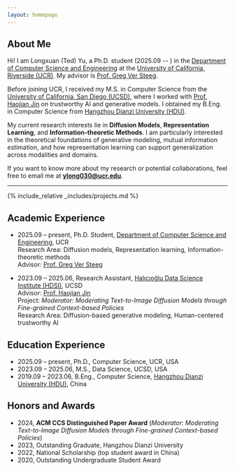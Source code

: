 ```yaml
---
layout: homepage
---
```


## About Me

Hi! I am Longxuan (Ted) Yu, a Ph.D. student (2025.09 -- ) in the <a href="https://www.cs.ucr.edu/">Department of Computer Science and Engineering</a> at the <a href="https://www.ucr.edu/">University of California, Riverside (UCR)</a>. My advisor is <a href="https://www.cs.ucr.edu/~gverstee/">Prof. Greg Ver Steeg</a>.  

Before joining UCR, I received my M.S. in Computer Science from the <a href="https://ucsd.edu/">University of California, San Diego (UCSD)</a>, where I worked with <a href="https://hao-jian.com/">Prof. Haojian Jin</a> on trustworthy AI and generative models. I obtained my B.Eng. in Computer Science from <a href="https://en.hdu.edu.cn/">Hangzhou Dianzi University (HDU)</a>.  

My current research interests lie in **Diffusion Models**, **Representation Learning**, and **Information-theoretic Methods**. I am particularly interested in the theoretical foundations of generative modeling, mutual information estimation, and how representation learning can support generalization across modalities and domains.  

If you want to know more about my research or potential collaborations, feel free to email me at **ylong030@ucr.edu**.  

---

{% include_relative _includes/projects.md %}

## Academic Experience
- 2025.09 – present, Ph.D. Student, <a href="https://www.cs.ucr.edu/">Department of Computer Science and Engineering</a>, UCR  
  Research Area: Diffusion models, Representation learning, Information-theoretic methods  
  Advisor: <a href="https://www.cs.ucr.edu/~gverstee/">Prof. Greg Ver Steeg</a>

- 2023.09 – 2025.06, Research Assistant, <a href="https://datascience.ucsd.edu/">Halıcıoğlu Data Science Institute (HDSI)</a>, UCSD  
  Advisor: <a href="https://hao-jian.com/">Prof. Haojian Jin</a>  
  Project: *Moderator: Moderating Text-to-Image Diffusion Models through Fine-grained Context-based Policies*  
  Research Area: Diffusion-based generative modeling, Human-centered trustworthy AI  

## Education Experience
- 2025.09 – present, Ph.D., Computer Science, UCR, USA  
- 2023.09 – 2025.06, M.S., Data Science, UCSD, USA  
- 2019.09 – 2023.06, B.Eng., Computer Science, <a href="https://en.hdu.edu.cn/">Hangzhou Dianzi University (HDU)</a>, China  

## Honors and Awards
- 2024, **ACM CCS Distinguished Paper Award** (*Moderator: Moderating Text-to-Image Diffusion Models through Fine-grained Context-based Policies*)  
- 2023, Outstanding Graduate, Hangzhou Dianzi University  
- 2022, National Scholarship (top student award in China)  
- 2020, Outstanding Undergraduate Student Award  







<head>
    <meta charset="UTF-8">
    <meta name="viewport" content="width=device-width, initial-scale=1.0">
    <title>Gallery</title>
    <style>
        .gallery {
            display: grid;
            grid-template-columns: repeat(auto-fill, minmax(150px, 1fr)); /* Adapts number of columns based on screen size */
            grid-gap: 10px; /* Spacing between items */
            padding: 10px; /* Padding around the gallery */
        }

        .gallery .item {
            display: flex;
            flex-direction: column; /* Stack image and text vertically */
            align-items: center; /* Center-align items */
        }

        .gallery img {
            width: 100%; /* Images take full width of their container */
            height: 85px; /* Fixed height for all images */
            object-fit: cover; /* Crop to cover the container, preserving aspect ratio */
            border-radius: 8px; /* Rounded corners (optional) */
        }

        .description {
            text-align: center; /* Center-align text */
            padding-top: 5px; /* Space between image and text */
            color: #666; /* Light grey text color, adjust as needed */
            font-size: 0.8em; /* Smaller font size for descriptions */
        }
    </style>


    
    <!-- <style>
        .gallery {
            display: grid;
            grid-template-columns: repeat(auto-fill, minmax(150px, 1fr)); /* Adapts number of columns based on screen size */
            grid-gap: 10px; /* Spacing between items */
            padding: 10px; /* Padding around the gallery */
        }

        .gallery .item {
            display: flex;
            flex-direction: column; /* Stack image and text vertically */
            align-items: center; /* Center-align items */
        }

        .gallery img {
            width: 100%; /* Images take full width of their container */
            height: auto; /* Maintain aspect ratio */
            border-radius: 8px; /* Rounded corners (optional) */
        }

        .description {
            text-align: center; /* Center-align text */
            padding-top: 5px; /* Space between image and text */
            color: #666; /* Light grey text color, adjust as needed */
            font-size: 0.8em; /* Smaller font size for descriptions */
        }
    </style> -->



</head>
<body>
    <h2>Life Moments</h2>
    <div class="gallery">
        <!-- Each item in the gallery includes an image and a description -->
        <div class="item">
            <img src="assets/img/moments/Coronado.jpg" alt="Coronado Beach">
            <div class="description">Coronado Beach</div>
        </div>
        <div class="item">
            <img src="assets/img/moments/Potato_Chip_Rock.jpg" alt="Potato Chip Rock">
            <div class="description">Potato Chip Rock</div>
        </div>
        <div class="item">
            <img src="assets/img/moments/Shanghai.jpg" alt="Shanghai Skyline">
            <div class="description">Shanghai Skyline</div>
        </div>
        <div class="item">
            <img src="assets/img/moments/gf's fired rice.jpg" alt="GF's Fried Rice">
            <div class="description">GF's Fried Rice</div>
        </div>
        <div class="item">
            <img src="assets/img/moments/hiking_1.jpg" alt="Hiking Trail">
            <div class="description">Hiking Trail</div>
        </div>
        <div class="item">
            <img src="assets/img/moments/hiking_2.jpg" alt="Hiking Trail">
            <div class="description">Hiking Trail</div>
        </div>
        <div class="item">
            <img src="assets/img/moments/hiking_4.jpg" alt="Hiking Overlook">
            <div class="description">Hiking Overlook</div>
        </div>
        <div class="item">
            <img src="assets/img/moments/paino.jpg" alt="Piano Practice">
            <div class="description">Piano Practice</div>
        </div>
        <div class="item">
            <img src="assets/img/moments/random_flower.jpg" alt="Blooming Flowers">
            <div class="description">Blooming Flowers</div>
        </div>
        <div class="item">
            <img src="assets/img/moments/stars.jpg" alt="Starry Night">
            <div class="description">Starry Night</div>
        </div>
        <div class="item">
            <img src="assets/img/moments/whiteMountain.jpg" alt="White Mountain">
            <div class="description">White Mountain</div>
        </div>
         <div class="item">
            <img src="assets/img/moments/sunset.jpg" alt="SD Sunset">
            <div class="description">La Jolla Sunset</div>
        </div>
    </div>
</body>




<script type="text/javascript" id="mapmyvisitors" src="//mapmyvisitors.com/map.js?d=1OL4KYXswQB7_QtL579x0AO8vPCLmYogJvHv2DawZg8&cl=ffffff&w=a"></script>
